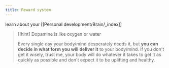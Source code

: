 ```yaml
---
title: Reward system
---
```


learn about your [[Personal development/Brain/_index]]

>[!hint] Dopamine is like oxygen or water
>
>Every single day your body/mind desperately needs it, but **you can decide in what form you will deliver it** to your body/mind. If you don't get it wisely, trust me, your body will do whatever it takes to get it as quickly as possible and don't expect it to be uplifting and healthy.